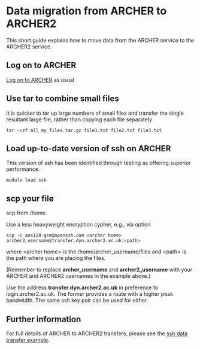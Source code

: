 # Data migration from ARCHER to ARCHER2

This short guide explains how to move data from the ARCHER service to the ARCHER2 service.

## Log on to ARCHER

[Log on to ARCHER](http://www.archer.ac.uk/documentation/user-guide/connecting.php#sec-2.1) as usual


## Use tar to combine small files 

It is quicker to tar up large numbers of small files and transfer the single resultant large file, rather than copying each file separately

    tar -czf all_my_files.tar.gz file1.txt file2.txt file3.txt

## Load up-to-date version of ssh on ARCHER

This version of ssh has been identified through testing as offering superior performance.
 
    module load ssh


## scp your file

scp from /home

Use a less heavyweight encryption cypher, e.g., via option

    scp -c aes128-gcm@openssh.com <archer home>  archer2_username@transfer.dyn.archer2.ac.uk:<path>

where &lt;archer home&gt; is the /home/archer_username/files 
and &lt;path&gt; is the path where you are placing the files.  

(Remember to replace **archer_username** and **archer2_username** with your ARCHER and ARCHER2 usernames in the example above.)

Use the address **transfer.dyn.archer2.ac.uk** in preference to login.archer2.ac.uk. The former provides a route with a higher peak bandwidth. The same ssh key pair can be used for either.

## Further information

For full details of ARCHER to ARCHER2 transfers, please see  the [ssh data transfer example](../data#ssh-data-transfer-example).


